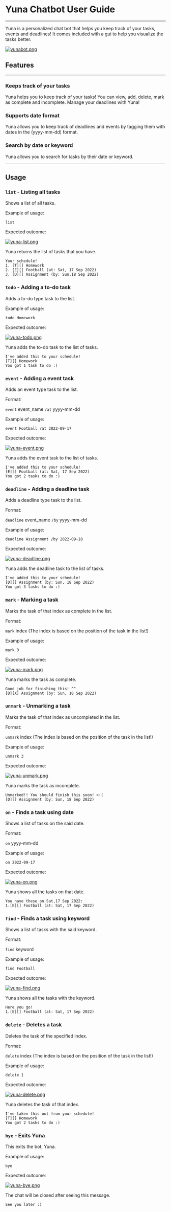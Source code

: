 # Yuna Chatbot User Guide

---
Yuna is a personalized chat bot that helps you keep track of your tasks, events and deadlines! It comes included 
with a gui to help you visualize the tasks better.

[![yunabot.png](https://i.postimg.cc/cHGHtzg2/yunabot.png)](https://postimg.cc/JyKm9PQ5)

## Features 

---

### Keeps track of your tasks

Yuna helps you to keep track of your tasks! You can view, add, delete, mark as complete and incomplete.
Manage your deadlines with Yuna!

### Supports date format

Yuna allows you to keep track of deadlines and events by tagging them with dates in the (yyyy-mm-dd) format.

### Search by date or keyword

Yuna allows you to search for tasks by their date or keyword.

---

## Usage

### `list` - Listing all tasks

Shows a list of all tasks.

Example of usage: 

`list`

Expected outcome:

[![yuna-list.png](https://i.postimg.cc/sXLTJpzk/yuna-list.png)](https://postimg.cc/N918s25D)

Yuna returns the list of tasks that you have.

```
Your schedule!
1. [T][] Homework
2. [E][] Football (at: Sat, 17 Sep 2022)
3. [D][] Assignment (by: Sun,18 Sep 2022)
```

### `todo` - Adding a to-do task

Adds a to-do type task to the list.

Example of usage:

`todo Homework`

Expected outcome:

[![yuna-todo.png](https://i.postimg.cc/fTyBrqy6/yuna-todo.png)](https://postimg.cc/XpMfZ8w8)

Yuna adds the to-do task to the list of tasks.

```
I've added this to your schedule!
[T][] Homework
You got 1 task to do :)
```

### `event` - Adding a event task

Adds an event type task to the list.

Format:

`event` event_name `/at` yyyy-mm-dd

Example of usage:

`event Football /at 2022-09-17`

Expected outcome:

[![yuna-event.png](https://i.postimg.cc/gk3KwxS2/yuna-event.png)](https://postimg.cc/KRvTw8h6)

Yuna adds the event task to the list of tasks.

```
I've added this to your schedule!
[E][] Football (at: Sat, 17 Sep 2022)
You got 2 tasks to do :)
```

### `deadline` - Adding a deadline task

Adds a deadline type task to the list.

Format:

`deadline` event_name `/by` yyyy-mm-dd

Example of usage:

`deadline Assignment /by 2022-09-18`

Expected outcome:

[![yuna-deadline.png](https://i.postimg.cc/rmprwbBT/yuna-deadline.png)](https://postimg.cc/VS3677sZ)

Yuna adds the deadline task to the list of tasks.

```
I've added this to your schedule!
[D][] Assignment (by: Sun, 18 Sep 2022)
You got 3 tasks to do :)
```

### `mark` - Marking a task 

Marks the task of that index as complete in the list.

Format:

`mark` index (The index is based on the position of the task in the list!)

Example of usage:

`mark 3`

Expected outcome:

[![yuna-mark.png](https://i.postimg.cc/NjJ2LYc0/yuna-mark.png)](https://postimg.cc/21WSXs3p)

Yuna marks the task as complete.

```
Good job for finishing this! ^^
[D][X] Assignment (by: Sun, 18 Sep 2022)
```

### `unmark` - Unmarking a task

Marks the task of that index as uncompleted in the list.

Format:

`unmark` index (The index is based on the position of the task in the list!)

Example of usage:

`unmark 3`

Expected outcome:

[![yuna-unmark.png](https://i.postimg.cc/m2hsBG8j/yuna-unmark.png)](https://postimg.cc/RNr8L2rJ)

Yuna marks the task as incomplete.

```
Unmarked!! You should finish this soon! >:(
[D][] Assignment (by: Sun, 18 Sep 2022)
```

### `on` - Finds a task using date

Shows a list of tasks on the said date.

Format:

`on` yyyy-mm-dd 

Example of usage:

`on 2022-09-17`

Expected outcome:

[![yuna-on.png](https://i.postimg.cc/WbcHfLxt/yuna-on.png)](https://postimg.cc/0rZnb3kq)

Yuna shows all the tasks on that date.

```
You have these on Sat,17 Sep 2022:
1.[E][] Football (at: Sat, 17 Sep 2022)
```

### `find` - Finds a task using keyword

Shows a list of tasks with the said keyword.

Format:

`find` keyword

Example of usage:

`find Football`

Expected outcome:

[![yuna-find.png](https://i.postimg.cc/RFr7V97H/yuna-find.png)](https://postimg.cc/nskj0ywF)

Yuna shows all the tasks with the keyword.

```
Here you go!
1.[E][] Football (at: Sat, 17 Sep 2022)
```

### `delete` - Deletes a task

Deletes the task of the specified index.

Format:

`delete` index (The index is based on the position of the task in the list!)

Example of usage:

`delete 1`

Expected outcome:

[![yuna-delete.png](https://i.postimg.cc/0NtNcCQ2/yuna-delete.png)](https://postimg.cc/3yv7wmmP)

Yuna deletes the task of that index.

```
I've taken this out from your schedule!
[T][] Homework
You got 2 tasks to do :)
```

### `bye` - Exits Yuna

This exits the bot, Yuna.

Example of usage:

`bye`

Expected outcome:

[![yuna-bye.png](https://i.postimg.cc/yNWKYC1s/yuna-bye.png)](https://postimg.cc/JywvPgH2)

The chat will be closed after seeing this message.

```
See you later :)
```
